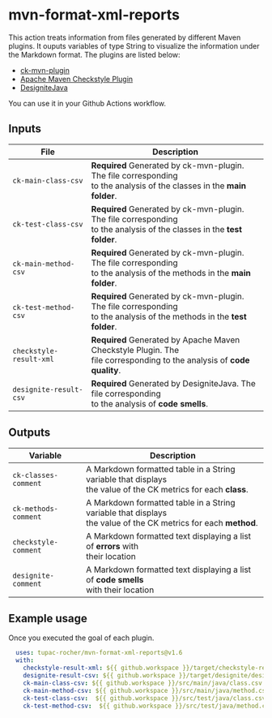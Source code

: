 
# mvn-format-xml-reports

This action treats information from files generated by different Maven plugins. It ouputs variables of type String to visualize the information under the Markdown format.
The plugins are listed below:

- [ck-mvn-plugin](https://github.com/jazzmuesli/ck-mvn-plugin)
- [Apache Maven Checkstyle Plugin](https://maven.apache.org/plugins/maven-checkstyle-plugin/)
- [DesigniteJava](https://github.com/tushartushar/DesigniteJava)

You can use it in your Github Actions workflow.

## Inputs

| File                    | Description                                                    |
| ----------------------- | -------------------------------------------------------------- |
| `ck-main-class-csv`     | **Required** Generated by ck-mvn-plugin. The file corresponding<br/> to the analysis of the classes in the **main folder**. |
| `ck-test-class-csv`     | **Required** Generated by ck-mvn-plugin. The file corresponding<br/> to the analysis of the classes in the **test folder**. |
| `ck-main-method-csv`    | **Required** Generated by ck-mvn-plugin. The file corresponding<br/> to the analysis of the methods in the **main folder**. |
| `ck-test-method-csv`    | **Required** Generated by ck-mvn-plugin. The file corresponding<br/> to the analysis of the methods in the **test folder**. |
| `checkstyle-result-xml` | **Required** Generated by Apache Maven Checkstyle Plugin. The <br/>file corresponding to the analysis of **code quality**. |
| `designite-result-csv`  | **Required** Generated by DesigniteJava. The file corresponding<br/> to the analysis of **code smells**. |

## Outputs

| Variable                | Description                                                    |   
| ----------------------- | -------------------------------------------------------------- |
| `ck-classes-comment`    | A Markdown formatted table in a String variable that displays <br/>the value of the CK metrics for each **class**. |
| `ck-methods-comment`    | A Markdown formatted table in a String variable that displays <br/>the value of the CK metrics for each **method**. |
|  `checkstyle-comment`   | A Markdown formatted text displaying a list of **errors** with<br/> their location |
| `designite-comment`     | A Markdown formatted text displaying a list of **code smells**<br/> with their location |

## Example usage

Once you executed the goal of each plugin.

```yaml
  uses: tupac-rocher/mvn-format-xml-reports@v1.6
  with:
    checkstyle-result-xml: ${{ github.workspace }}/target/checkstyle-result.xml
    designite-result-csv: ${{ github.workspace }}/target/designite/designCodeSmells.csv
    ck-main-class-csv: ${{ github.workspace }}/src/main/java/class.csv
    ck-main-method-csv: ${{ github.workspace }}/src/main/java/method.csv
    ck-test-class-csv:  ${{ github.workspace }}/src/test/java/class.csv
    ck-test-method-csv:  ${{ github.workspace }}/src/test/java/method.csv
```
